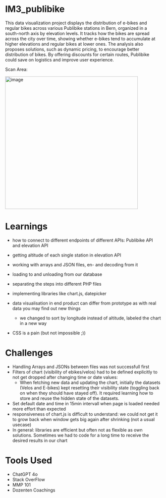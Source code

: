# IM3_publibike
This data visualization project displays the distribution of e-bikes and regular bikes across various Publibike stations in Bern, organized in a south-north axis by elevation levels. It tracks how the bikes are spread across the city over time, showing whether e-bikes tend to accumulate at higher elevations and regular bikes at lower ones. The analysis also proposes solutions, such as dynamic pricing, to encourage better distribution of bikes. By offering discounts for certain routes, Publibike could save on logistics and improve user experience.

Scan Area:

<img width="428" alt="image" src="https://github.com/user-attachments/assets/590e99f5-701d-48f8-9b41-a7c6fd19001d">


# Learnings
- how to connect to different endpoints of different APIs: Publibike API and elevation API
- getting altitude of each single station in elevation API
- working with arrays and JSON files, en- and decoding from it
- loading to and unloading from our database
- separating the steps into different PHP files
- implementing libraries like chart.js, datepicker
- data visualisation in end product can differ from prototype as with real data you may find out new things
  - we changed to sort by longitude instead of altitude, labeled the chart in a new way
    
- CSS is a pain (but not impossible ;))


# Challenges
- Handling Arrays and JSONs between files was not successfull first
- Filters of chart (visibility of ebikes/velos) had to be defined explicitly to not get dropped after changing time or date values:
  - When fetching new data and updating the chart, initially the datasets (Velos and E-bikes) kept resetting their visibility state (toggling back on when they should have stayed off). It required learning how to store and reuse the hidden state of the datasets.
- Set default date and time in 15min intervall when page is loaded needed more effort than expected
- responsiveness of chart.js is difficult to understand: we could not get it to grow back when window gets big again after shrinking (not a usual usecase)
- In general: libraries are efficient but often not as flexible as own solutions. Sometimes we had to code for a long time to receive the desired results in our chart


# Tools Used 
- ChatGPT 4o
- Stack OverFlow
- MMP 101
- Dozenten Coachings

